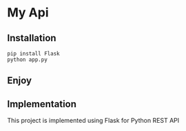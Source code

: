 # My Api

## Installation

```
pip install Flask
python app.py
```

## Enjoy

## Implementation

This project is implemented using Flask for Python REST API
